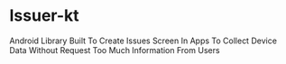 # Issuer-kt
Android Library Built To Create Issues Screen In Apps To Collect Device Data Without Request Too Much Information From Users
